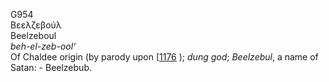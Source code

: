 <body>
  <p>G954<br>  Βεελζεβούλ  <br> Beelzeboul  <br><i>beh-el-zeb-ool‘ </i><br>Of Chaldee origin (by parody upon [<a href="h1176.htm">1176</a> ); <i>dung</i> <i>god</i>; <i>Beelzebul</i>, a name of Satan: - Beelzebub.<br></p>
 </body>